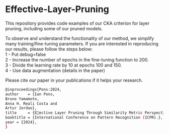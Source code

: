 # Effective-Layer-Pruning

This repository provides code examples of our CKA criterion for layer pruning, including some of our pruned models. <br />

To observe and understand the functionality of our method, we simplify many training/fine-tuning parameters. If you are interested in reproducing our results, please follow the steps below: <br />
1 - Put debug=false <br />
2 - Increase the number of epochs in the fine-tuning function to 200. <br />
3 - Divide the learning rate by 10 at epochs 100 and 150. <br />
4 - Use data augmentation (details in the paper)

Please cite our paper in your publications if it helps your research.
```bash
@inproceedings{Pons:2024,
author    = {Ian Pons,
Bruno Yamamoto,
Anna H. Reali Costa and
Artur Jordao},
title     = {Eective Layer Pruning Through Similarity Metric Perspective},
booktitle = {International Conference on Pattern Recognition (ICPR).},
year = {2024},
}
```
